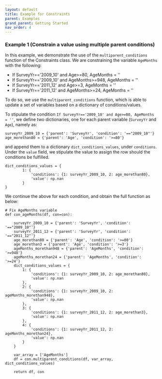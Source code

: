 ```yaml
---
layout: default
title: Example for Constraints
parent: Examples
grand_parent: Getting Started
nav_order: 4
---
```


### Example 1 (Constrain a value using multiple parent conditions)
In this example, we demonstrate the use of the `multiparent_conditions` function of the Constraints class. We are constraining the variable `AgeMonths` with the following:
*   If SurveyYr=='2009_10' and Age>=80, AgeMonths = ''
*   If SurveyYr=='2009_10' and AgeMonths>=948, AgeMonths = ''
*   If SurveyYr=='2011_12' and Age>=3, AgeMonths = ''
*   If SurveyYr=='2011_12' and AgeMonths>=24, AgeMonths = ''

To do so, we use the `multiparent_conditions` function, which is able to update a set of variables based on a dictionary of conditions/values.

To stipulate the condition `If SurveyYr=='2009_10' and Age>=80, AgeMonths = ''`, we define two dictionaries, one for each parent variable (`SurveyYr` and `Age`), namely as:
```
surveyYr_2009_10 = {'parent': 'SurveyYr', 'condition': '=="2009_10"'}
age_morethan80 = {'parent': 'Age', 'condition': '>=80'}
```
and append them to a dictionary `dict_conditions_values`, under `conditions`. Under the `value` field, we stipulate the value to assign the row should the conditions be fulfilled.
```
dict_conditions_values = {
        1: {
            'conditions': {1: surveyYr_2009_10, 2: age_morethan80},
            'value': np.nan
        }
}
```
We continue the above for each condition, and obtain the full function as below:

```
# Fix AgeMonths variable
def con_ageMonths(df, con=con):

    surveyYr_2009_10 = {'parent': 'SurveyYr', 'condition': '=="2009_10"'}
    surveyYr_2011_12 = {'parent': 'SurveyYr', 'condition': '=="2011_12"'}
    age_morethan80 = {'parent': 'Age', 'condition': '>=80'}
    age_morethan3 = {'parent': 'Age', 'condition': '>=3'}
    ageMonths_morethan948 = {'parent': 'AgeMonths', 'condition': '>=948'}
    ageMonths_morethan24 = {'parent': 'AgeMonths', 'condition': '>=24'}
    dict_conditions_values = {
        1: {
            'conditions': {1: surveyYr_2009_10, 2: age_morethan80},
            'value': np.nan
        },
        2: {
            'conditions': {1: surveyYr_2009_10, 2: ageMonths_morethan948},
            'value': np.nan
        },
        3: {
            'conditions': {1: surveyYr_2011_12, 2: age_morethan3},
            'value': np.nan
        },
        4: {
            'conditions': {1: surveyYr_2011_12, 2: ageMonths_morethan24},
            'value': np.nan
        }
    }

    var_array = ['AgeMonths']
    df = con.multiparent_conditions(df, var_array, dict_conditions_values)

    return df, con
```